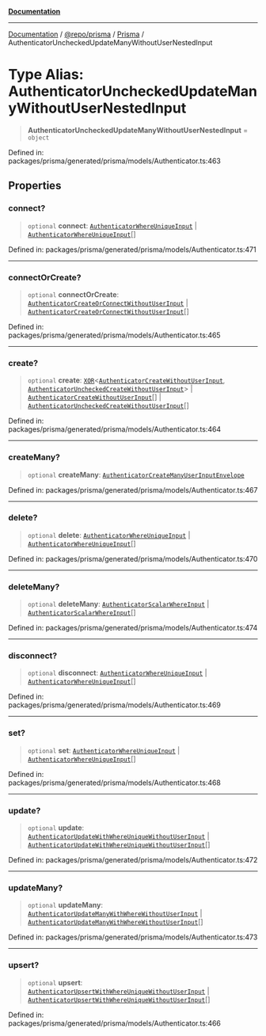 [**Documentation**](../../../../../README.md)

***

[Documentation](../../../../../README.md) / [@repo/prisma](../../../README.md) / [Prisma](../README.md) / AuthenticatorUncheckedUpdateManyWithoutUserNestedInput

# Type Alias: AuthenticatorUncheckedUpdateManyWithoutUserNestedInput

> **AuthenticatorUncheckedUpdateManyWithoutUserNestedInput** = `object`

Defined in: packages/prisma/generated/prisma/models/Authenticator.ts:463

## Properties

### connect?

> `optional` **connect**: [`AuthenticatorWhereUniqueInput`](AuthenticatorWhereUniqueInput.md) \| [`AuthenticatorWhereUniqueInput`](AuthenticatorWhereUniqueInput.md)[]

Defined in: packages/prisma/generated/prisma/models/Authenticator.ts:471

***

### connectOrCreate?

> `optional` **connectOrCreate**: [`AuthenticatorCreateOrConnectWithoutUserInput`](AuthenticatorCreateOrConnectWithoutUserInput.md) \| [`AuthenticatorCreateOrConnectWithoutUserInput`](AuthenticatorCreateOrConnectWithoutUserInput.md)[]

Defined in: packages/prisma/generated/prisma/models/Authenticator.ts:465

***

### create?

> `optional` **create**: [`XOR`](XOR.md)\<[`AuthenticatorCreateWithoutUserInput`](AuthenticatorCreateWithoutUserInput.md), [`AuthenticatorUncheckedCreateWithoutUserInput`](AuthenticatorUncheckedCreateWithoutUserInput.md)\> \| [`AuthenticatorCreateWithoutUserInput`](AuthenticatorCreateWithoutUserInput.md)[] \| [`AuthenticatorUncheckedCreateWithoutUserInput`](AuthenticatorUncheckedCreateWithoutUserInput.md)[]

Defined in: packages/prisma/generated/prisma/models/Authenticator.ts:464

***

### createMany?

> `optional` **createMany**: [`AuthenticatorCreateManyUserInputEnvelope`](AuthenticatorCreateManyUserInputEnvelope.md)

Defined in: packages/prisma/generated/prisma/models/Authenticator.ts:467

***

### delete?

> `optional` **delete**: [`AuthenticatorWhereUniqueInput`](AuthenticatorWhereUniqueInput.md) \| [`AuthenticatorWhereUniqueInput`](AuthenticatorWhereUniqueInput.md)[]

Defined in: packages/prisma/generated/prisma/models/Authenticator.ts:470

***

### deleteMany?

> `optional` **deleteMany**: [`AuthenticatorScalarWhereInput`](AuthenticatorScalarWhereInput.md) \| [`AuthenticatorScalarWhereInput`](AuthenticatorScalarWhereInput.md)[]

Defined in: packages/prisma/generated/prisma/models/Authenticator.ts:474

***

### disconnect?

> `optional` **disconnect**: [`AuthenticatorWhereUniqueInput`](AuthenticatorWhereUniqueInput.md) \| [`AuthenticatorWhereUniqueInput`](AuthenticatorWhereUniqueInput.md)[]

Defined in: packages/prisma/generated/prisma/models/Authenticator.ts:469

***

### set?

> `optional` **set**: [`AuthenticatorWhereUniqueInput`](AuthenticatorWhereUniqueInput.md) \| [`AuthenticatorWhereUniqueInput`](AuthenticatorWhereUniqueInput.md)[]

Defined in: packages/prisma/generated/prisma/models/Authenticator.ts:468

***

### update?

> `optional` **update**: [`AuthenticatorUpdateWithWhereUniqueWithoutUserInput`](AuthenticatorUpdateWithWhereUniqueWithoutUserInput.md) \| [`AuthenticatorUpdateWithWhereUniqueWithoutUserInput`](AuthenticatorUpdateWithWhereUniqueWithoutUserInput.md)[]

Defined in: packages/prisma/generated/prisma/models/Authenticator.ts:472

***

### updateMany?

> `optional` **updateMany**: [`AuthenticatorUpdateManyWithWhereWithoutUserInput`](AuthenticatorUpdateManyWithWhereWithoutUserInput.md) \| [`AuthenticatorUpdateManyWithWhereWithoutUserInput`](AuthenticatorUpdateManyWithWhereWithoutUserInput.md)[]

Defined in: packages/prisma/generated/prisma/models/Authenticator.ts:473

***

### upsert?

> `optional` **upsert**: [`AuthenticatorUpsertWithWhereUniqueWithoutUserInput`](AuthenticatorUpsertWithWhereUniqueWithoutUserInput.md) \| [`AuthenticatorUpsertWithWhereUniqueWithoutUserInput`](AuthenticatorUpsertWithWhereUniqueWithoutUserInput.md)[]

Defined in: packages/prisma/generated/prisma/models/Authenticator.ts:466
